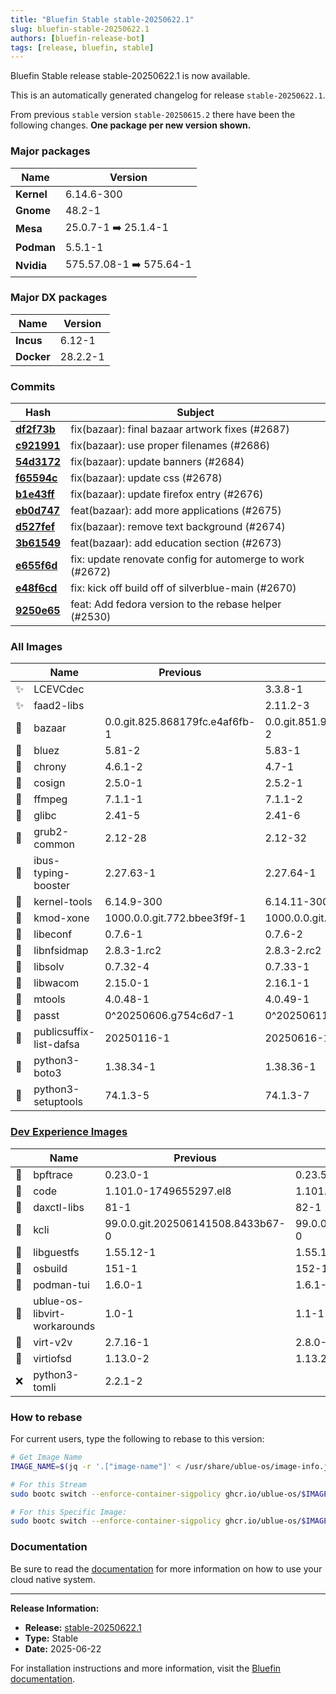 ```yaml
---
title: "Bluefin Stable stable-20250622.1"
slug: bluefin-stable-20250622.1
authors: [bluefin-release-bot]
tags: [release, bluefin, stable]
---
```


Bluefin Stable release stable-20250622.1 is now available.

<!--truncate-->

This is an automatically generated changelog for release `stable-20250622.1`.

From previous `stable` version `stable-20250615.2` there have been the following changes. **One package per new version shown.**

### Major packages

| Name       | Version                 |
| ---------- | ----------------------- |
| **Kernel** | 6.14.6-300              |
| **Gnome**  | 48.2-1                  |
| **Mesa**   | 25.0.7-1 ➡️ 25.1.4-1    |
| **Podman** | 5.5.1-1                 |
| **Nvidia** | 575.57.08-1 ➡️ 575.64-1 |

### Major DX packages

| Name       | Version  |
| ---------- | -------- |
| **Incus**  | 6.12-1   |
| **Docker** | 28.2.2-1 |

### Commits

| Hash                                                                                               | Subject                                                   |
| -------------------------------------------------------------------------------------------------- | --------------------------------------------------------- |
| **[df2f73b](https://github.com/ublue-os/bluefin/commit/df2f73b68413e433dea8fbcf09efb945f29db039)** | fix(bazaar): final bazaar artwork fixes (#2687)           |
| **[c921991](https://github.com/ublue-os/bluefin/commit/c9219910aad039ab34b6551f22519d587e708f3b)** | fix(bazaar): use proper filenames (#2686)                 |
| **[54d3172](https://github.com/ublue-os/bluefin/commit/54d317256cbe67c16bb9e33de6fea731d9174c32)** | fix(bazaar): update banners (#2684)                       |
| **[f65594c](https://github.com/ublue-os/bluefin/commit/f65594c74bc613743440d405256e1a0aa811c1cf)** | fix(bazaar): update css (#2678)                           |
| **[b1e43ff](https://github.com/ublue-os/bluefin/commit/b1e43ffa9088d471272d61087f1f245f0a745832)** | fix(bazaar): update firefox entry (#2676)                 |
| **[eb0d747](https://github.com/ublue-os/bluefin/commit/eb0d747520968012d0e2afc2efb63034b660c880)** | feat(bazaar): add more applications (#2675)               |
| **[d527fef](https://github.com/ublue-os/bluefin/commit/d527fef02c3cc49d1eae1088d43c6491e2ebbe17)** | fix(bazaar): remove text background (#2674)               |
| **[3b61549](https://github.com/ublue-os/bluefin/commit/3b61549ae0df013df766b3afce4ffa763f195e8d)** | feat(bazaar): add education section (#2673)               |
| **[e655f6d](https://github.com/ublue-os/bluefin/commit/e655f6d0e2b4bc37e7da849f5f9ab56a1d27a41e)** | fix: update renovate config for automerge to work (#2672) |
| **[e48f6cd](https://github.com/ublue-os/bluefin/commit/e48f6cd3e512e4b4b03d1ea0084e6c8e2a2378b9)** | fix: kick off build off of silverblue-main (#2670)        |
| **[9250e65](https://github.com/ublue-os/bluefin/commit/9250e65ed4b0e5dc3939353b48059551c72e9b52)** | feat: Add fedora version to the rebase helper (#2530)     |

### All Images

|     | Name                    | Previous                       | New                            |
| --- | ----------------------- | ------------------------------ | ------------------------------ |
| ✨  | LCEVCdec                |                                | 3.3.8-1                        |
| ✨  | faad2-libs              |                                | 2.11.2-3                       |
| 🔄  | bazaar                  | 0.0.git.825.868179fc.e4af6fb-1 | 0.0.git.851.98f26b81.29a9117-2 |
| 🔄  | bluez                   | 5.81-2                         | 5.83-1                         |
| 🔄  | chrony                  | 4.6.1-2                        | 4.7-1                          |
| 🔄  | cosign                  | 2.5.0-1                        | 2.5.2-1                        |
| 🔄  | ffmpeg                  | 7.1.1-1                        | 7.1.1-2                        |
| 🔄  | glibc                   | 2.41-5                         | 2.41-6                         |
| 🔄  | grub2-common            | 2.12-28                        | 2.12-32                        |
| 🔄  | ibus-typing-booster     | 2.27.63-1                      | 2.27.64-1                      |
| 🔄  | kernel-tools            | 6.14.9-300                     | 6.14.11-300                    |
| 🔄  | kmod-xone               | 1000.0.0.git.772.bbee3f9f-1    | 1000.0.0.git.856.5ae7d3ac-1    |
| 🔄  | libeconf                | 0.7.6-1                        | 0.7.6-2                        |
| 🔄  | libnfsidmap             | 2.8.3-1.rc2                    | 2.8.3-2.rc2                    |
| 🔄  | libsolv                 | 0.7.32-4                       | 0.7.33-1                       |
| 🔄  | libwacom                | 2.15.0-1                       | 2.16.1-1                       |
| 🔄  | mtools                  | 4.0.48-1                       | 4.0.49-1                       |
| 🔄  | passt                   | 0^20250606.g754c6d7-1          | 0^20250611.g0293c6f-1          |
| 🔄  | publicsuffix-list-dafsa | 20250116-1                     | 20250616-1                     |
| 🔄  | python3-boto3           | 1.38.34-1                      | 1.38.36-1                      |
| 🔄  | python3-setuptools      | 74.1.3-5                       | 74.1.3-7                       |

### [Dev Experience Images](https://docs.projectbluefin.io/bluefin-dx)

|     | Name                         | Previous                          | New                               |
| --- | ---------------------------- | --------------------------------- | --------------------------------- |
| 🔄  | bpftrace                     | 0.23.0-1                          | 0.23.5-1                          |
| 🔄  | code                         | 1.101.0-1749655297.el8            | 1.101.1-1750254783.el8            |
| 🔄  | daxctl-libs                  | 81-1                              | 82-1                              |
| 🔄  | kcli                         | 99.0.0.git.202506141508.8433b67-0 | 99.0.0.git.202506171609.b52f01a-0 |
| 🔄  | libguestfs                   | 1.55.12-1                         | 1.55.14-1                         |
| 🔄  | osbuild                      | 151-1                             | 152-1                             |
| 🔄  | podman-tui                   | 1.6.0-1                           | 1.6.1-1                           |
| 🔄  | ublue-os-libvirt-workarounds | 1.0-1                             | 1.1-1                             |
| 🔄  | virt-v2v                     | 2.7.16-1                          | 2.8.0-1                           |
| 🔄  | virtiofsd                    | 1.13.0-2                          | 1.13.2-1                          |
| ❌  | python3-tomli                | 2.2.1-2                           |                                   |

### How to rebase

For current users, type the following to rebase to this version:

```bash
# Get Image Name
IMAGE_NAME=$(jq -r '.["image-name"]' < /usr/share/ublue-os/image-info.json)

# For this Stream
sudo bootc switch --enforce-container-sigpolicy ghcr.io/ublue-os/$IMAGE_NAME:stable

# For this Specific Image:
sudo bootc switch --enforce-container-sigpolicy ghcr.io/ublue-os/$IMAGE_NAME:stable-20250622.1
```

### Documentation

Be sure to read the [documentation](https://docs.projectbluefin.io/) for more information
on how to use your cloud native system.

---

**Release Information:**

- **Release:** [stable-20250622.1](https://github.com/ublue-os/bluefin/releases/tag/stable-20250622.1)
- **Type:** Stable
- **Date:** 2025-06-22

For installation instructions and more information, visit the [Bluefin documentation](https://docs.projectbluefin.io/).
